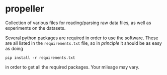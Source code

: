 # propeller
Collection of various files for reading/parsing raw data files, as well as experiments on the datasets.

Several python packages are required in order to use the software. These are all listed in the `requirements.txt` file, so in _principle_ it should be as easy as doing

```
pip install -r requirements.txt
```

in order to get all the required packages. Your mileage may vary.